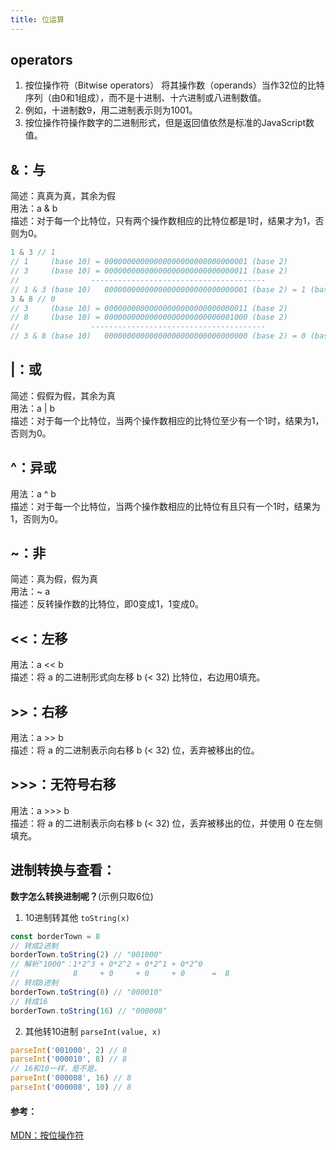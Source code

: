 ```yaml
---
title: 位运算
---
```

## operators
1. 按位操作符（Bitwise operators） 将其操作数（operands）当作32位的比特序列（由0和1组成），而不是十进制、十六进制或八进制数值。
2. 例如，十进制数9，用二进制表示则为1001。
3. 按位操作符操作数字的二进制形式，但是返回值依然是标准的JavaScript数值。

## &：与
简述：真真为真，其余为假    
用法：a & b    
描述：对于每一个比特位，只有两个操作数相应的比特位都是1时，结果才为1，否则为0。
```js {5,10}
1 & 3 // 1
// 1     (base 10) = 00000000000000000000000000000001 (base 2)
// 3     (base 10) = 00000000000000000000000000000011 (base 2)
//                ---------------------------------------
// 1 & 3 (base 10)   00000000000000000000000000000001 (base 2) = 1 (base 10)
3 & 8 // 0
// 3     (base 10) = 00000000000000000000000000000011 (base 2)
// 8     (base 10) = 00000000000000000000000000001000 (base 2)
//                ---------------------------------------
// 3 & 8 (base 10)   00000000000000000000000000000000 (base 2) = 0 (base 10)
```

## |：或
简述：假假为假，其余为真    
用法：a | b    
描述：对于每一个比特位，当两个操作数相应的比特位至少有一个1时，结果为1，否则为0。

## ^：异或
用法：a ^ b    
描述：对于每一个比特位，当两个操作数相应的比特位有且只有一个1时，结果为1，否则为0。

## ~：非
简述：真为假，假为真    
用法：~ a    
描述：反转操作数的比特位，即0变成1，1变成0。

## <<：左移
用法：a << b    
描述：将 a 的二进制形式向左移 b (< 32) 比特位，右边用0填充。

## >>：右移
用法：a >> b    
描述：将 a 的二进制表示向右移 b (< 32) 位，丢弃被移出的位。

## >>>：无符号右移
用法：a >>> b    
描述：将 a 的二进制表示向右移 b (< 32) 位，丢弃被移出的位，并使用 0 在左侧填充。

## 进制转换与查看：
**数字怎么转换进制呢？**(示例只取6位)
1. 10进制转其他 ```toString(x)```
```js {5}
const borderTown = 8
// 转成2进制
borderTown.toString(2) // "001000"
// 解析"1000"：1*2^3 + 0*2^2 + 0*2^1 + 0*2^0
//            8     + 0     + 0     + 0      =  8
// 转成8进制
borderTown.toString(8) // "000010"
// 转成16
borderTown.toString(16) // "000008"
```
2. 其他转10进制 ```parseInt(value, x)```
```js
parseInt('001000', 2) // 8
parseInt('000010', 8) // 8
// 16和10一样，是不是。
parseInt('000008', 16) // 8
parseInt('000008', 10) // 8
```

#### 参考：
[MDN：按位操作符](https://developer.mozilla.org/zh-CN/docs/conflicting/Web/JavaScript/Reference/Operators_7c8eb9475d97a4a734c5991857698560#left_shift)


